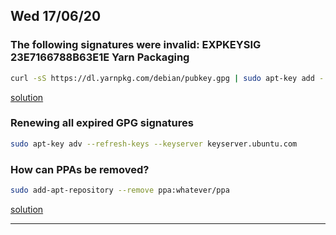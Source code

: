## Wed 17/06/20
### The following signatures were invalid: EXPKEYSIG 23E7166788B63E1E Yarn Packaging 
```sh
curl -sS https://dl.yarnpkg.com/debian/pubkey.gpg | sudo apt-key add -
```

[solution](https://github.com/yarnpkg/yarn/issues/7866)
### Renewing all expired GPG signatures
```bash
sudo apt-key adv --refresh-keys --keyserver keyserver.ubuntu.com
```

### How can PPAs be removed? 
```bash
sudo add-apt-repository --remove ppa:whatever/ppa
```
[solution](https://askubuntu.com/questions/307/how-can-ppas-be-removed)


---
